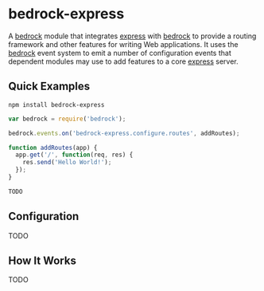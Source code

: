 # bedrock-express

A [bedrock][] module that integrates [express][] with [bedrock][] to provide
a routing framework and other features for writing Web applications. It
uses the [bedrock][] event system to emit a number of configuration
events that dependent modules may use to add features to a core [express][]
server.

## Quick Examples

```
npm install bedrock-express
```

```js
var bedrock = require('bedrock');

bedrock.events.on('bedrock-express.configure.routes', addRoutes);

function addRoutes(app) {
  app.get('/', function(req, res) {
    res.send('Hello World!');
  });
}

TODO
```

## Configuration

TODO

## How It Works

TODO

[bedrock]: https://github.com/digitalbazaar/bedrock
[express]: https://github.com/strongloop/express
